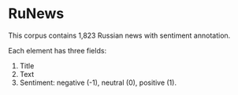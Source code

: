 # RuNews
This corpus contains 1,823 Russian news with sentiment annotation.  

Each element has three fields:
1. Title
2. Text
3. Sentiment: negative (-1), neutral (0), positive (1).
